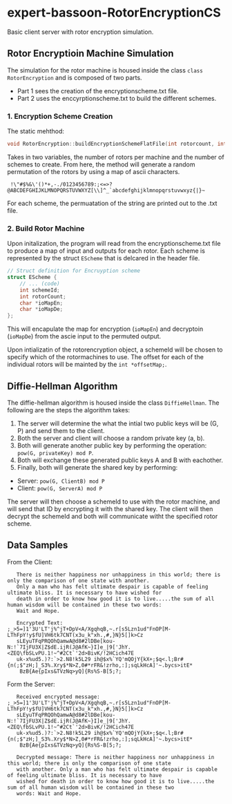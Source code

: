 # expert-bassoon-RotorEncryptionCS
Basic client server with rotor encryption simulation.

## Rotor Encryptioin Machine Simulation
The simulation for the rotor machine is housed inside the class `class RotorEncryption` and is composed of two parts. 
* Part 1 sees the creation of the encryptionscheme.txt file.
* Part 2 uses the enccyrptionscheme.txt to build the different schemes. 

### 1. Encryption Scheme Creation
The static mehthod: 
```C++ 
void RotorEncryption::buildEncryptionSchemeFlatFile(int rotorcount, int schemeCount) 
```
Takes in two variables, the number of rotors per machine and the number of schemes to create. 
From here, the method will generate a random permutation of the rotors by using a map of ascii characters. 

```
 !\"#$%&\'()*+,-./0123456789:;<=>?@ABCDEFGHIJKLMNOPQRSTUVWXYZ[\\]^_`abcdefghijklmnopqrstuvwxyz{|}~
 ```
 For each scheme, the permuatation of the string are printed out to the .txt file. 
 
 
### 2. Build Rotor Machine
 Upon initalization, the program will read from the encryptionscheme.txt file to produce a map of input and outputs for each rotor. 
 Each scheme is represented by the struct `EScheme` that is delcared in the header file. 
```C++
// Struct definition for Encruyption scheme
struct EScheme {
    // ... (code)
    int schemeId;
    int rotorCount;
    char *ioMapEn;
    char *ioMapDe;
};
```
This will encapulate the map for encryption (`ioMapEn`) and decryptoin (`ioMapDe`) from the ascie input to the permuted output. 

Upon intializatin of the rotorencryption object, a schemeId will be chosen to specify which of the rotormachines to use.
The offset for each of the individual rotors will be mainted by the `int *offsetMap;`. 


## Diffie-Hellman Algorithm
The diffie-hellman algorithm is housed inside the class `DiffieHellman`. 
The following are the steps the algorithm takes:

1. The server will determine the what the intial two public keys will be (G, P) and send them to the client. 
2. Both the server and client will choose a random private key (a, b). 
3. Both will generate another public key by performing the operation: `pow(G, privateKey) mod P`. 
4. Both will exchange these generated public keys A and B with eachother. 
5. Finally, both will generate the shared key by performing:
  * Server: `pow(G, ClientB) mod P`
  * Client: `pow(G, ServerA) mod P`

The server will then choose a schemeId to use with the rotor machine, and will send that ID by encrypting it with the shared key.
The client will then decrypt the schemeId and both will communicate witht the specified rotor scheme. 

## Data Samples

From the Client:
```
   There is neither happiness nor unhappiness in this world; there is only the comparison of one state with another.
   Only a man who has felt ultimate despair is capable of feeling ultimate bliss. It is necessary to have wished for
   death in order to know how good it is to live.....the sum of all human wisdom will be contained in these two words: 
   Wait and Hope.

   Encrypted Text: ;_>5=]1'3U'LT'j%^jT+DpV<A/XgqhqB,~.r[s5Lzn1ud"FnOP[M-LThFpY!y$fU]VH6tk7CNT(x3u_k"xh.,#,}N}5[]k>Cz
   sLEyuTFqPRQOhQamwA@d8#2lDBe[kou-N:!`7IjFU3X|Z$dE.ijR(J@AfK~}I]e_|9['JhY.<ZEQ\fbSLvPU.1!~^#2Ct`'2d>BivK/!2HCich47E
   uk-x%ud5.)?:`>2.N8!k5L29 ih@$x%`YQ'mQOjY{kX+;$q<.l;Br#{n(;$"zH;]_S3%.Xry$*N>Z,0#*rFR&!zrho,:];sqLkHcA]'~.bycs>itE*
    BzB{Ae{pIxs&TVzNq>yQ]{Rs%S-B[5;?;
```
Form the Server:
```
   Received encrypted message: ;_>5=]1'3U'LT'j%^jT+DpV<A/XgqhqB,~.r[s5Lzn1ud"FnOP[M-LThFpY!y$fU]VH6tk7CNT(x3u_k"xh.,#,}N}5[]k>Cz
   sLEyuTFqPRQOhQamwA@d8#2lDBe[kou-N:!`7IjFU3X|Z$dE.ijR(J@AfK~}I]e_|9['JhY.<ZEQ\fbSLvPU.1!~^#2Ct`'2d>BivK/!2HCich47E
   uk-x%ud5.)?:`>2.N8!k5L29 ih@$x%`YQ'mQOjY{kX+;$q<.l;Br#{n(;$"zH;]_S3%.Xry$*N>Z,0#*rFR&!zrho,:];sqLkHcA]'~.bycs>itE*
    BzB{Ae{pIxs&TVzNq>yQ]{Rs%S-B[5;?;

   Decrypted message: There is neither happiness nor unhappiness in this world; there is only the comparison of one state
   with another. Only a man who has felt ultimate despair is capable of feeling ultimate bliss. It is necessary to have 
   wished for death in order to know how good it is to live.....the sum of all human wisdom will be contained in these two
   words: Wait and Hope.
```

